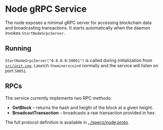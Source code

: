 # Node gRPC Service

The node exposes a minimal gRPC server for accessing blockchain data and
broadcasting transactions. It starts automatically when the daemon
invokes `StartNodeGrpcServer`.

## Running

`StartNodeGrpcServer("0.0.0.0:50051")` is called during initialization
from [`src/init.cpp`](../src/init.cpp). Launch `theminerzcoind` normally
and the service will listen on port `50051`.

## RPCs

The service currently implements two RPC methods:

- **GetBlock** – returns the hash and height of the block at a given
  height.
- **BroadcastTransaction** – broadcasts a raw transaction provided in
  hex.

The full protocol definition is available in
[../specs/node.proto](../specs/node.proto).
